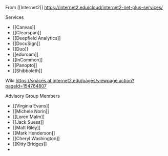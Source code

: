 From [[Internet2]]
https://internet2.edu/cloud/internet2-net-plus-services/

Services
- [[Canvas]]
- [[Clearspan]]
- [[Deepfield Analytics]]
- [[DocuSign]]
- [[Duo]]
- [[eduroam]]
- [[InCommon]]
- [[Panopto]]
- [[Shibboleth]]

Wiki
https://spaces.at.internet2.edu/pages/viewpage.action?pageId=154764807

Advisory Group Members
- [[Virginia Evans]]
- [[Michele Norin]]
- [[Loren Malm]]
- [[Jack Suess]]
- [[Matt Riley]]
- [[Mark Henderson]]
- [[Cheryl Washington]]
- [[Kitty Bridges]]
- 